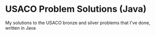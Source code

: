 # USACO Problem Solutions (Java)
 My solutions to the USACO bronze and silver problems that I've done, written in Java

